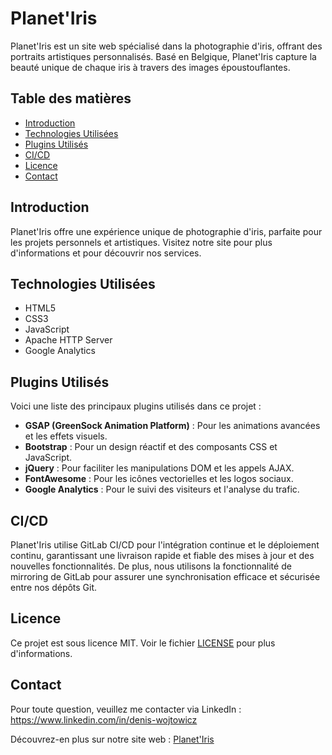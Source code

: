 # Planet'Iris

Planet'Iris est un site web spécialisé dans la photographie d'iris, offrant des portraits artistiques personnalisés. Basé en Belgique, Planet'Iris capture la beauté unique de chaque iris à travers des images époustouflantes.

## Table des matières

- [Introduction](#introduction)
- [Technologies Utilisées](#technologies-utilisées)
- [Plugins Utilisés](#plugins-utilisés)
- [CI/CD](#cicd)
- [Licence](#licence)
- [Contact](#contact)

## Introduction

Planet'Iris offre une expérience unique de photographie d'iris, parfaite pour les projets personnels et artistiques. Visitez notre site pour plus d'informations et pour découvrir nos services.

## Technologies Utilisées

- HTML5
- CSS3
- JavaScript
- Apache HTTP Server
- Google Analytics


## Plugins Utilisés

Voici une liste des principaux plugins utilisés dans ce projet :

- **GSAP (GreenSock Animation Platform)** : Pour les animations avancées et les effets visuels.
- **Bootstrap** : Pour un design réactif et des composants CSS et JavaScript.
- **jQuery** : Pour faciliter les manipulations DOM et les appels AJAX.
- **FontAwesome** : Pour les icônes vectorielles et les logos sociaux.
- **Google Analytics** : Pour le suivi des visiteurs et l'analyse du trafic.

## CI/CD

Planet'Iris utilise GitLab CI/CD pour l'intégration continue et le déploiement continu, garantissant une livraison rapide et fiable des mises à jour et des nouvelles fonctionnalités. De plus, nous utilisons la fonctionnalité de mirroring de GitLab pour assurer une synchronisation efficace et sécurisée entre nos dépôts Git.

## Licence

Ce projet est sous licence MIT. Voir le fichier [LICENSE](LICENSE.txt) pour plus d'informations.

## Contact

Pour toute question, veuillez me contacter via LinkedIn : https://www.linkedin.com/in/denis-wojtowicz

Découvrez-en plus sur notre site web : [Planet'Iris](https://www.planet-iris.com)
